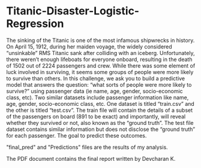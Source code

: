 # Titanic-Disaster-Logistic-Regression

The sinking of the Titanic is one of the most infamous shipwrecks in history. On April 15, 1912,
during her maiden voyage, the widely considered “unsinkable” RMS Titanic sank after colliding
with an iceberg. Unfortunately, there weren’t enough lifeboats for everyone onboard, resulting in
the death of 1502 out of 2224 passengers and crew. While there was some element of luck
involved in surviving, it seems some groups of people were more likely to survive than others. In
this challenge, we ask you to build a predictive model that answers the question: “what sorts of
people were more likely to survive?” using passenger data (ie name, age, gender,
socio-economic class, etc).
Two similar datasets include passenger information like name, age, gender, socio-economic
class, etc. One dataset is titled “train.csv” and the other is titled “test.csv”. The train file will
contain the details of a subset of the passengers on board (891 to be exact) and importantly, will
reveal whether they survived or not, also known as the “ground truth”. The test file dataset
contains similar information but does not disclose the “ground truth” for each passenger. 
The goal to predict these outcomes.

"final_pred" and "Predictions" files are the results of my analysis.

The PDF document contains the final report written by Devcharan K.
